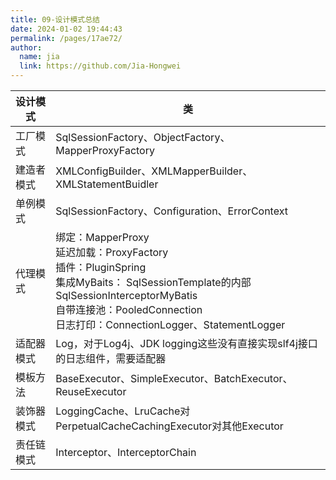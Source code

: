 ```yaml
---
title: 09-设计模式总结
date: 2024-01-02 19:44:43
permalink: /pages/17ae72/
author: 
  name: jia
  link: https://github.com/Jia-Hongwei
---
```


| 设计模式   | **类**                                                                                                                                                                                                 |
| ---------- |-------------------------------------------------------------------------------------------------------------------------------------------------------------------------------------------------------|
| 工厂模式   | SqlSessionFactory、ObjectFactory、MapperProxyFactory                                                                                                                                                    |
| 建造者模式 | XMLConfigBuilder、XMLMapperBuilder、XMLStatementBuidler                                                                                                                                                 |
| 单例模式   | SqlSessionFactory、Configuration、ErrorContext                                                                                                                                                          |
| 代理模式   | 绑定：MapperProxy  <br/>延迟加载：ProxyFactory  <br/> 插件：PluginSpring   <br/>集成MyBaits：  SqlSessionTemplate的内部SqlSessionInterceptorMyBatis  <br/>自带连接池：PooledConnection  <br/>日志打印：ConnectionLogger、StatementLogger |
| 适配器模式 | Log，对于Log4j、JDK logging这些没有直接实现slf4j接口的日志组件，需要适配器                                                                                                                                                     |
| 模板方法   | BaseExecutor、SimpleExecutor、BatchExecutor、ReuseExecutor                                                                                                                                               |
| 装饰器模式 | LoggingCache、LruCache对PerpetualCacheCachingExecutor对其他Executor                                                                                                                                        |
| 责任链模式 | Interceptor、InterceptorChain                                                                                                                                                                          |